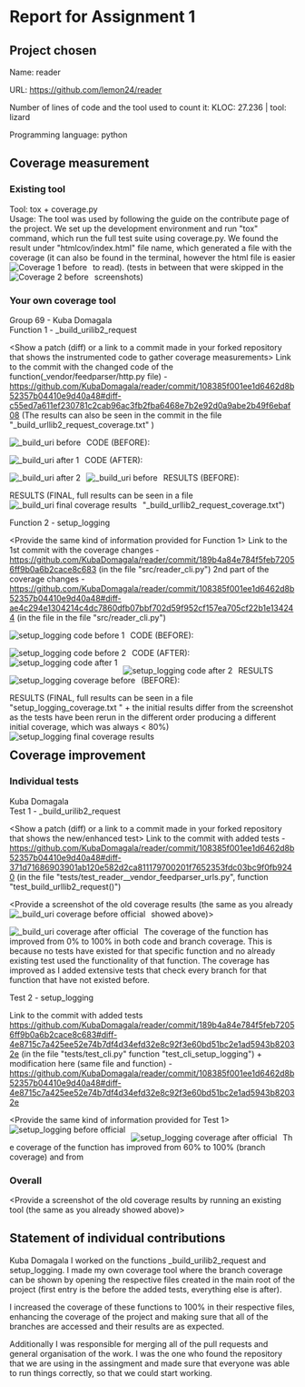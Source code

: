 # Report for Assignment 1

## Project chosen

Name: reader

URL: https://github.com/lemon24/reader

Number of lines of code and the tool used to count it: KLOC: 27.236 | tool: lizard

Programming language: python

## Coverage measurement

### Existing tool

<Inform the name of the existing tool that was executed and how it was executed>
Tool: tox + coverage.py <br />
Usage: The tool was used by following the guide on the contribute page of the project. We set up the development environment and run "tox" command, which run the full test suite using coverage.py. We found the result under "htmlcov/index.html" file name, which generated a file with the coverage (it can also be found in the terminal, however the html file is easier to read).

<Show the coverage results provided by the existing tool with a screenshot>
  <img src="readme_imgs/coverage_tool_run_1.png"
     alt="Coverage 1 before"
     style="float: left; margin-right: 10px;" />
  (tests in between that were skipped in the screenshots)
  <img src="readme_imgs/coverage_tool_run_2.png"
   alt="Coverage 2 before"
   style="float: left; margin-right: 10px;" />

### Your own coverage tool

<The following is supposed to be repeated for each group member>

Group 69 - Kuba Domagala <br />
Function 1 - _build_urilib2_request

<Show a patch (diff) or a link to a commit made in your forked repository that shows the instrumented code to gather coverage measurements>
Link to the commit with the changed code of the function(_vendor/feedparser/http.py file) - https://github.com/KubaDomagala/reader/commit/108385f001ee1d6462d8b52357b04410e9d40a48#diff-c55ed7a611ef230781c2cab96ac3fb2fba6468e7b2e92d0a9abe2b49f6ebaf08
(The results can also be seen in the commit in the file "_build_urllib2_request_coverage.txt" )

CODE (BEFORE):
  <img src="readme_imgs/_build_before.png"
     alt="_build_uri before"
     style="float: left; margin-right: 10px;" />
     
CODE (AFTER):
  <img src="readme_imgs/_build_after_1.png"
   alt="_build_uri after 1"
   style="float: left; margin-right: 10px;" />

  <img src="readme_imgs/_build_after_2.png"
   alt="_build_uri after 2"
   style="float: left; margin-right: 10px;" />

<Provide a screenshot of the coverage results output by the instrumentation>
RESULTS (BEFORE):
  <img src="readme_imgs/coverage_measure_before_tests__build.png"
     alt="_build_uri before"
     style="float: left; margin-right: 10px;" />

RESULTS (FINAL, full results can be seen in a file "_build_urllib2_request_coverage.txt")
  <img src="readme_imgs/_build_urllib2_request_result_cov.png"
     alt="_build_uri final coverage results"
     style="float: left; margin-right: 10px;" />

Function 2 - setup_logging

<Provide the same kind of information provided for Function 1>
Link to the 1st commit with the coverage changes - https://github.com/KubaDomagala/reader/commit/189b4a84e784f5feb72056ff9b0a6b2cace8c683 (in the file "src/reader_cli.py")
2nd part of the coverage changes - https://github.com/KubaDomagala/reader/commit/108385f001ee1d6462d8b52357b04410e9d40a48#diff-ae4c294e1304214c4dc7860dfb07bbf702d59f952cf157ea705cf22b1e134244 (in the file in the file "src/reader_cli.py")

CODE (BEFORE): 
  <img src="readme_imgs/setup_logging_before_1.png"
     alt="setup_logging code before 1"
     style="float: left; margin-right: 10px;" />

  <img src="readme_imgs/setup_logging_before_2.png"
     alt="setup_logging code before 2"
     style="float: left; margin-right: 10px;" />

CODE (AFTER): 
  <img src="readme_imgs/setup_logging_after_1.png"
     alt="setup_logging code after 1"
     style="float: left; margin-right: 10px;" />

  <img src="readme_imgs/setup_logging_after_2.png"
     alt="setup_logging code after 2"
     style="float: left; margin-right: 10px;" />


RESULTS (BEFORE):
  <img src="readme_imgs/coverage_measure_before_tests_logging.png"
     alt="setup_logging coverage before"
     style="float: left; margin-right: 10px;" />

RESULTS (FINAL, full results can be seen in a file "setup_logging_coverage.txt
" + the initial results differ from the screenshot as the tests have been rerun in the different order producing a different initial coverage, which was always < 80%)
  <img src="readme_imgs/setup_logging_results_coverage.png"
     alt="setup_logging final coverage results"
     style="float: left; margin-right: 10px;" />

## Coverage improvement

### Individual tests

<The following is supposed to be repeated for each group member>

Kuba Domagala <br />
Test 1 - _build_urilib2_request

<Show a patch (diff) or a link to a commit made in your forked repository that shows the new/enhanced test>
Link to the commit with added tests - https://github.com/KubaDomagala/reader/commit/108385f001ee1d6462d8b52357b04410e9d40a48#diff-371d71686903901ab120e582d2ca811179700201f7652353fdc03bc9f0fb9240 (in the file "tests/test_reader__vendor_feedparser_urls.py", function "test_build_urllib2_request()")

<Provide a screenshot of the old coverage results (the same as you already showed above)>
  <img src="readme_imgs/_build_coverage_before_official.png"
     alt="_build_uri coverage before official"
     style="float: left; margin-right: 10px;" />

<Provide a screenshot of the new coverage results>
  <img src="readme_imgs/_build_coverage_after_official.png"
     alt="_build_uri coverage after official"
     style="float: left; margin-right: 10px;" />

<State the coverage improvement with a number and elaborate on why the coverage is improved>
The coverage of the function has improved from 0% to 100% in both code and branch coverage. This is because no tests have existed for that specific function and no already existing test used the functionality of that function. The coverage has improved as I added extensive tests that check every branch for that function that have not existed before.
  
Test 2 - setup_logging

Link to the commit with added tests https://github.com/KubaDomagala/reader/commit/189b4a84e784f5feb72056ff9b0a6b2cace8c683#diff-4e8715c7a425ee52e74b7df4d34efd32e8c92f3e60bd51bc2e1ad5943b82032e (in the file "tests/test_cli.py" function "test_cli_setup_logging") + modification here (same file and function) - https://github.com/KubaDomagala/reader/commit/108385f001ee1d6462d8b52357b04410e9d40a48#diff-4e8715c7a425ee52e74b7df4d34efd32e8c92f3e60bd51bc2e1ad5943b82032e

<Provide the same kind of information provided for Test 1>
  <img src="readme_imgs/setup_logging_before_official.png"
     alt="setup_logging before official"
     style="float: left; margin-right: 10px;" />

<Provide a screenshot of the new coverage results>
  <img src="readme_imgs/setup_logging_cov_after_official.png"
     alt="setup_logging coverage after official"
     style="float: left; margin-right: 10px;" />

The coverage of the function has improved from 60% to 100% (branch coverage) and from 

### Overall

<Provide a screenshot of the old coverage results by running an existing tool (the same as you already showed above)>

<Provide a screenshot of the new coverage results by running the existing tool using all test modifications made by the group>

## Statement of individual contributions

<Write what each group member did>
Kuba Domagala 
I worked on the functions _build_urilib2_request and setup_logging. I made my own coverage tool where the branch coverage can be shown by opening the respective files created in the main root of the project (first entry is the before the added tests, everything else is after).

I increased the coverage of these functions to 100% in their respective files, enhancing the coverage of the project and making sure that all of the branches are accessed and their results are as expected.

Additionally I was responsible for merging all of the pull requests and general organisation of the work. I was the one who found the repository that we are using in the assingment and made sure that everyone was able to run things correctly, so that we could start working.
